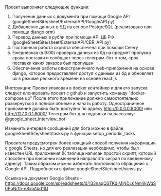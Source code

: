 Проект выполняет следующие функции:
1) Получение данных с документа при помощи Google API (googleSheetSite/sheet/ExternalAPI/GoogleAPI.py)
2) Добавление данных в БД на основе PostgreSQL (реализовано при помощи django orm)
3) Перевод данных в рубли при помощи API ЦБ РФ (googleSheetSite/sheet/ExternalAPI/CBR_API.py)
4) Постоянная работа скрипта обеспечена при помощи Celery
5) Ежедневная (в 9:00) проверка данных из бд на предмет пропуска срока поставки и сообщает через телеграм-бот о том, срок поставки
каких заказов был пропущен
6) Обеспечение работы одностраничного web-приложения на основе django, которое предоставляет доступ к данным из бд и обновляет их
в режиме рельного времени на основе react.js

Инструкция:
Проект упакован в docker контейнер и для его запуска следует клонировать проект с github и запустить команду "docker-compose up"
После этого приложение должно самостоятельно развернуться в полном объеме и начать работу.
Одностраничное приложение должно быть доступно по адресу http://0.0.0.0:8000/ или http://127.0.0.1:8000/
Телеграм бот для подписки на рассылку: @google_sheet_interview_bot

Изменить интервал сообщений для бота можно в файле googleSheetSite/sheet/tasks.py в функции setup_periodic_tasks

Проектом предусмотрен более изящный способ полуения информации с google Sheets, но для его реализации необходимо, чтобы был известен 
URL приложения (К таблице написан простой скрипт, который способен при внесении изменений направлять сиграл по введенному адресу).
Таким образом можно избежать постоянного обращения к Google API. Подробности в файле googleSheetSite/sheet/views.py


Ссылка на документ Google Sheets - https://docs.google.com/spreadsheets/d/133naqQSTKdiMjNDL6NmrjkWqS0PoNrfh-e8xbAbd1IQ
